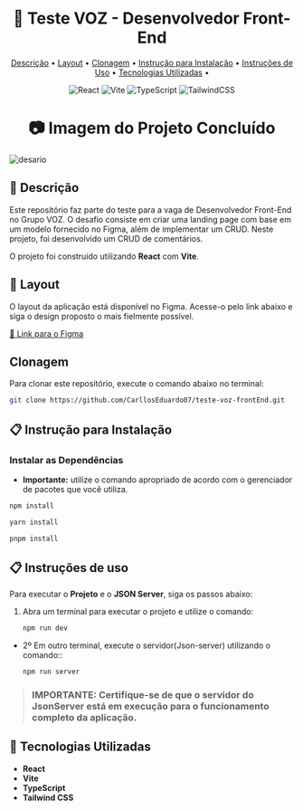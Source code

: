 <h1 align="center" style="font-weight: bold;"> 📝 Teste VOZ - Desenvolvedor Front-End</h1>
<p align="center">
 <a href="#descricao">Descrição</a> • 
 <a href="#layout">Layout</a> • 
 <a href="#clonagem">Clonagem</a> • 
  <a href="#instalacao">Instrução para Instalação</a> •
  <a href="#uso">Instruções de Uso</a> •
  <a href="#tecnologias-utilizadas">Tecnologias Utilizadas</a> •
</p>

<div align="center">

![React](https://img.shields.io/badge/react-%2320232a.svg?style=for-the-badge&logo=react&logoColor=%2361DAFB)
![Vite](https://img.shields.io/badge/vite-%23646CFF.svg?style=for-the-badge&logo=vite&logoColor=white)
![TypeScript](https://img.shields.io/badge/typescript-%23007ACC.svg?style=for-the-badge&logo=typescript&logoColor=white)
![TailwindCSS](https://img.shields.io/badge/tailwindcss-%2338B2AC.svg?style=for-the-badge&logo=tailwind-css&logoColor=white)

</div>

<h1 align="center" style="font-weight: bold;"> 📷 Imagem do Projeto Concluído</h1>

![desario](https://github.com/user-attachments/assets/1d4be0d4-1ea5-46e8-a6e3-37696e60b8b5)

<h2 id="descricao">📌 Descrição</h2>
Este repositório faz parte do teste para a vaga de Desenvolvedor Front-End no Grupo VOZ. O desafio consiste em criar uma landing page com base em um modelo fornecido no Figma, além de implementar um CRUD. Neste projeto, foi desenvolvido um CRUD de comentários.

O projeto foi construído utilizando <strong>React</strong> com <strong>Vite</strong>.

<h2 id="layout">🎨 Layout</h2>

O layout da aplicação está disponível no Figma. Acesse-o pelo link abaixo e siga o design proposto o mais fielmente possível.

[🔗 Link para o Figma](https://www.figma.com/design/YqufsjX9hR7Qzk9mM359fH/Teste-Motoca-Systems?node-id=0-1&t=cMNbEIgJ2wKOufTm-1)

<h2 id="clonagem">Clonagem</h2>

Para clonar este repositório, execute o comando abaixo no terminal:

```bash
git clone https://github.com/CarllosEduardo07/teste-voz-frontEnd.git
```

<h2 id="instalacao">📋 Instrução para Instalação</h2>

### Instalar as Dependências

- **Importante:** utilize o comando apropriado de acordo com o gerenciador de pacotes que você utiliza.

```bash
npm install
```

```bash
yarn install
```

```bash
pnpm install
```

<h2 id="uso">📋 Instruções de uso</h2>

Para executar o **Projeto** e o **JSON Server**, siga os passos abaixo:

1. Abra um terminal para executar o projeto e utilize o comando:
   ```bash
   npm run dev
   ```

- 2º Em outro terminal, execute o servidor(Json-server) utilizando o comando::

  ```bash
  npm run server
  ```

> <h3><strong>IMPORTANTE</strong>: Certifique-se de que o servidor do JsonServer está em execução para o funcionamento completo da aplicação.</h3>

<h2 id="tecnologias-utilizadas">🚀 Tecnologias Utilizadas</h2>

- **React**
- **Vite**
- **TypeScript**
- **Tailwind CSS**

